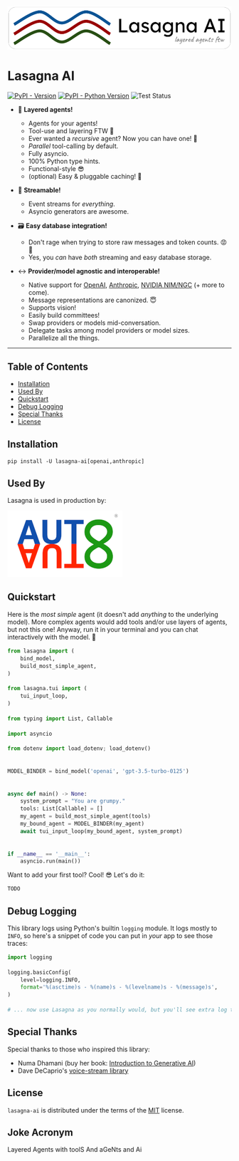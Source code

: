 ![Lasagna AI Logo](https://raw.githubusercontent.com/Rhobota/lasagna-ai/main/logos/lasagna-ai.png)

# Lasagna AI

[![PyPI - Version](https://img.shields.io/pypi/v/lasagna-ai.svg)](https://pypi.org/project/lasagna-ai)
[![PyPI - Python Version](https://img.shields.io/pypi/pyversions/lasagna-ai.svg)](https://pypi.org/project/lasagna-ai)
![Test Status](https://github.com/Rhobota/lasagna-ai/actions/workflows/test.yml/badge.svg?branch=main)

- 🥞  **Layered agents!**
  - Agents for your agents!
  - Tool-use and layering FTW 💪
  - Ever wanted a _recursive_ agent? Now you can have one! 🤯
  - _Parallel_ tool-calling by default.
  - Fully asyncio.
  - 100% Python type hints.
  - Functional-style 😎
  - (optional) Easy & pluggable caching! 🏦

- 🚣  **Streamable!**
  - Event streams for _everything_.
  - Asyncio generators are awesome.

- 🗃️ **Easy database integration!**
  - Don't rage when trying to store raw messages and token counts. 😡 🤬
  - Yes, you _can_ have _both_ streaming and easy database storage.

- ↔️ **Provider/model agnostic and interoperable!**
  - Native support for [OpenAI](https://platform.openai.com/docs/models), [Anthropic](https://docs.anthropic.com/en/docs/welcome), [NVIDIA NIM/NGC](https://build.nvidia.com/explore/reasoning) (+ more to come).
  - Message representations are canonized. 😇
  - Supports vision!
  - Easily build committees!
  - Swap providers or models mid-conversation.
  - Delegate tasks among model providers or model sizes.
  - Parallelize all the things.

-----

## Table of Contents

- [Installation](#installation)
- [Used By](#used-by)
- [Quickstart](#quickstart)
- [Debug Logging](#debug-logging)
- [Special Thanks](#special-thanks)
- [License](#license)

## Installation

```console
pip install -U lasagna-ai[openai,anthropic]
```

## Used By

Lasagna is used in production by:

[![AutoAuto](https://raw.githubusercontent.com/Rhobota/lasagna-ai/main/logos/autoauto.png)](https://www.autoauto.ai/)

## Quickstart

Here is the _most simple_ agent (it doesn't add *anything* to the underlying model).
More complex agents would add tools and/or use layers of agents, but not this one!
Anyway, run it in your terminal and you can chat interactively with the model. 🤩

```python
from lasagna import (
    bind_model,
    build_most_simple_agent,
)

from lasagna.tui import (
    tui_input_loop,
)

from typing import List, Callable

import asyncio

from dotenv import load_dotenv; load_dotenv()


MODEL_BINDER = bind_model('openai', 'gpt-3.5-turbo-0125')


async def main() -> None:
    system_prompt = "You are grumpy."
    tools: List[Callable] = []
    my_agent = build_most_simple_agent(tools)
    my_bound_agent = MODEL_BINDER(my_agent)
    await tui_input_loop(my_bound_agent, system_prompt)


if __name__ == '__main__':
    asyncio.run(main())
```

Want to add your first tool? Cool! 😎 Let's do it:

```python
TODO
```

## Debug Logging

This library logs using Python's builtin `logging` module. It logs mostly to `INFO`, so here's a snippet of code you can put in _your_ app to see those traces:

```python
import logging

logging.basicConfig(
    level=logging.INFO,
    format='%(asctime)s - %(name)s - %(levelname)s - %(message)s',
)

# ... now use Lasagna as you normally would, but you'll see extra log traces!
```

## Special Thanks

Special thanks to those who inspired this library:
- Numa Dhamani (buy her book: [Introduction to Generative AI](https://a.co/d/03dHnRmX))
- Dave DeCaprio's [voice-stream library](https://github.com/DaveDeCaprio/voice-stream)

## License

`lasagna-ai` is distributed under the terms of the [MIT](https://spdx.org/licenses/MIT.html) license.

## Joke Acronym

Layered Agents with toolS And aGeNts and Ai

